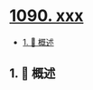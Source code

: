# [1090. xxx](https://github.com/Tdahuyou/TNotes.leetcode/tree/main/notes/1090.%20xxx)

<!-- region:toc -->

- [1. 📝 概述](#1--概述)

<!-- endregion:toc -->

## 1. 📝 概述
